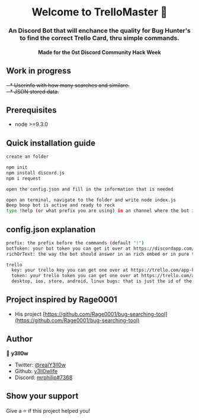 <h1 align="center">Welcome to TrelloMaster 👋</h1>
<p>
</p>

<h3 align="center">An Discord Bot that will enchance the  quality for Bug Hunter&#39;s to find the correct Trello Card, thru simple commands.</h6>
<h4 align="center">Made for the 0st Discord Community Hack Week</h6>

## Work in progress
~~- * Userinfo with how many searches and similare.~~  
~~- * JSON stored data.~~

## Prerequisites

- node &gt;=9.3.0

## Quick installation guide
```sh
create an folder

npm init
npm install discord.js
npm i request

open the config.json and fill in the information that is needed

open an terminal, navigate to the folder and write node index.js
Beep boop bot is active and ready to rock
type !help (or what prefix you are using) in an channel where the bot is online to see all the commands
```

## config.json explanation
```sh
prefix: the prefix before the commands (default "!")
botToken: your bot token you can get it over at https://discordapp.com/developers/applications/
richOrText: the way the bot should answer in an rich embed or in pure text form (default "rich")

trello
  key: your trello key you can get one over at https://trello.com/app-key
  token: your trello token you can get one over at https://trello.com/app-key
  desktop, ios, store, android, linux bugs: that is just the id of the board nothing to worry about

```

## Project inspired by Rage0001
* His project [https://github.com/Rage0001/bug-searching-tool](https://github.com/Rage0001/bug-searching-tool)

## Author
👤 **y3ll0w**

* Twitter: [@realY3ll0w](https://twitter.com/realY3ll0w)
* Github: [y3ll0wlife](https://github.com/y3ll0wlife)
* Discord: [mrphilip#7368](http://discordapp.com)

## Show your support

Give a ⭐️ if this project helped you!
